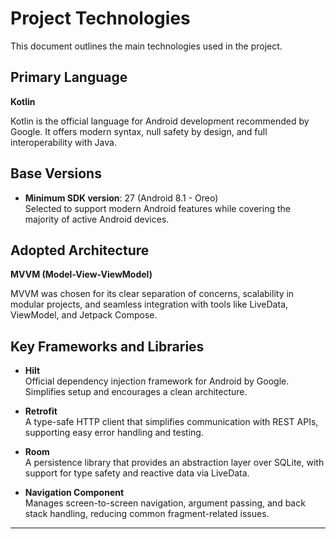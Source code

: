 # Project Technologies

This document outlines the main technologies used in the project.

## Primary Language

**Kotlin**

Kotlin is the official language for Android development recommended by Google. It offers modern syntax, null safety by design, and full interoperability with Java.

## Base Versions

- **Minimum SDK version**: 27 (Android 8.1 - Oreo)  
  Selected to support modern Android features while covering the majority of active Android devices.

## Adopted Architecture

**MVVM (Model-View-ViewModel)**

MVVM was chosen for its clear separation of concerns, scalability in modular projects, and seamless integration with tools like LiveData, ViewModel, and Jetpack Compose.

## Key Frameworks and Libraries

- **Hilt**  
  Official dependency injection framework for Android by Google. Simplifies setup and encourages a clean architecture.

- **Retrofit**  
  A type-safe HTTP client that simplifies communication with REST APIs, supporting easy error handling and testing.

- **Room**  
  A persistence library that provides an abstraction layer over SQLite, with support for type safety and reactive data via LiveData.

- **Navigation Component**  
  Manages screen-to-screen navigation, argument passing, and back stack handling, reducing common fragment-related issues.

---
